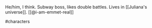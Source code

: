 He/him, I think. Subway boss, likes double battles. Lives in [[Juliana's universe]]. [[@i-am-emmet-real]]

#characters 